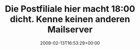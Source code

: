---
retweeted: false
source: <a href="http://twitter.com" rel="nofollow">Twitter Web Client</a>
entities:
  hashtags:
  - text: grml
    indices:
    - '99'
    - '104'
  - text: snailmail
    indices:
    - '105'
    - '115'
  symbols: []
  user_mentions: []
  urls: []
display_text_range:
- '0'
- '115'
favorite_count: '0'
id_str: '1206948951'
truncated: false
retweet_count: '0'
id: '1206948951'
created_at: Fri Feb 13 16:53:29 +0000 2009
favorited: false
full_text: 'Die Postfiliale hier macht 18:00 dicht. Kenne keinen anderen Mailserver
  der sich das leisten kann. #grml #snailmail'
lang: de
tags:
- grml
- snailmail
- pesos/twitter
date: '2009-02-13T16:53:29+00:00'
src: https://twitter.com/bascht/status/1206948951
original_url: https://twitter.com/bascht/status/1206948951
type: twitter_tweet
text: 'Die Postfiliale hier macht 18:00 dicht. Kenne keinen anderen Mailserver der
  sich das leisten kann. #grml #snailmail'
title: Die Postfiliale hier macht 18:00 dicht. Kenne keinen anderen Mailserver

---